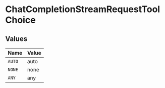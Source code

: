 # ChatCompletionStreamRequestToolChoice


## Values

| Name   | Value  |
| ------ | ------ |
| `AUTO` | auto   |
| `NONE` | none   |
| `ANY`  | any    |